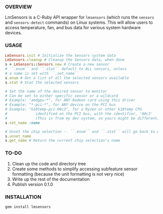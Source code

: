 ### OVERVIEW ###
LmSensors is a C-Ruby API wrapper for ``lmsensors`` (which runs the ``sensors`` and ``sensors-detect`` commands) on Linux systems. This will allow users to access temperature, fan, and bus data for various system hardware devices.

### USAGE ###
```ruby
LmSensors.init # Initialize the Sensors system data
LmSensors.cleanup # Cleanup the Sensors data, when done
s = LmSensors::Sensors.new # Create a new sensor
# ``.enum`` and ``.stat`` default to ALL sensors, unless
# a name is set with ``.set_name``
s.enum # Get a list of all the selected sensors available
s.stat # Stat the selected sensors

# Set the name of the desired sensor to monitor
# Can be set to either specific sensor or a wildcard
# Example: "amdgpu-*", for ANY Radeon card using this driver
# Example: "*-pci-*", for ANY device on the PCI bus
# Example: "k10temp-pci-00c3", for a Ryzen or other k10temp CPU
#             identified on the PCI bus, with the identifier, '00c3'
#             (This is from my dev system, so yours might be different)
s.set_name :name

# Unset the chip selection -- ``.enum`` and ``.stat`` will go back to ALL chips
s.unset_name
s.get_name # Return the current chip selection's name
```

### TO-DO ###
1) Clean up the code and directory tree
1) Create some methods to simplify accessing subfeature sensor formatting (because the unit formatting is not very nice)
1) Write up the rest of the documentation
1) Publish version 0.1.0

### INSTALLATION ###
```
gem install lmsensors
```